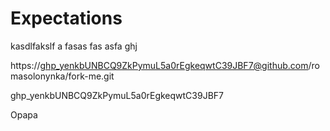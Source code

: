 # Expectations

kasdlfakslf a
fasas
fas
asfa
ghj

https://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@github.com/romasolonynka/fork-me.git

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

Opapa